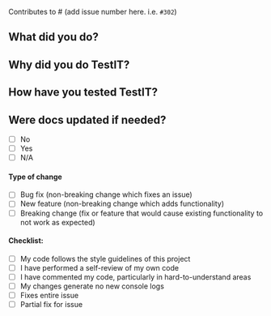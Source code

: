 Contributes to # (add issue number here. i.e. `#302`)

## What did you do?

## Why did you do TestIT?

## How have you tested TestIT?

## Were docs updated if needed?

- [ ] No
- [ ] Yes
- [ ] N/A

#### Type of change

- [ ] Bug fix (non-breaking change which fixes an issue)
- [ ] New feature (non-breaking change which adds functionality)
- [ ] Breaking change (fix or feature that would cause existing functionality to not work as expected)

#### Checklist:

- [ ] My code follows the style guidelines of this project
- [ ] I have performed a self-review of my own code
- [ ] I have commented my code, particularly in hard-to-understand areas
- [ ] My changes generate no new console logs
- [ ] Fixes entire issue
- [ ] Partial fix for issue
